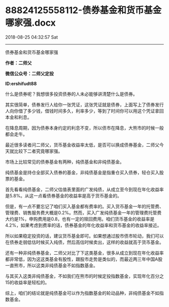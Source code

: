 # 88824125558112-债券基金和货币基金哪家强.docx

2018-08-25 04:32:57 Sat

----

债券基金和货币基金哪家强

__作者：二师父__

__微信公众号：二师父定投__

__ID:ershifudt88__

什么是债券呢？我想很多投资债券的人未必能够讲清楚什么是债券。

其实很简单，债券发行人给你一张凭证，这张凭证就是债券，上面写上了债券发行人向你借了多少钱，借钱时间多久，利率多少，等到了时间你可以用这个凭证拿回本金和利息。

在降息周期，因为债券本身约定的利息不变，所以债市在降息，大熊市的时候一般都会走牛。

最近很多读者问二师父，货币基金收益率太低，是否可以换成债券基金，二师父今天就比较下二者究竟哪家强。

市场上比较常见的债券基金有两种，纯债基金和非纯债基金。

纯债基金是持仓全部买入债券的基金，非纯债基金是指重仓买入债券，轻仓买入股票的基金。

首先看看纯债基金，二师父估值表里面的广发纯债，从成立至今到现在年化收益率是5\.8%。从这一点看债券基金的收益率是高于货币基金的。

但是，有一点不要忘记了咱们买入基金都有费率的。买入货币基金一年的托管费、管理费、销售服务费大概是0\.2%。然而，买入广发纯债基金一年的管理费托管费大约是1%，申购费用是0\.8，也有一定的赎回费用。咱们货币基金的收益率是4\.2%，如果考虑到费率的话，债券基金的年化收益率和货币基金的收益率接近。

所以如果稳定投资的话，建议货币基金即可。如果想通过股市债市轮动，我们可以在债券走弱低估时候买入纯债，然后高估时候卖出，这样的收益就高于货币基金。

还有一种非纯债券基金，二师父对比了下这类基金，很多从成立到现在年化收益率都非常低，因为这这类基金有股性，跟股市走势是类似的，而最近两三年中国A股一直熊市，所以这类非纯债基金不如指数基金。

与其买入这类非纯债基金，不如我们在熊市的时候定投指数基金，实现年化百分之15的收益率是轻松的。

综上，咱们的结论就是纯债基金可以作为指数基金的轮动品种，非纯债基金不如指数基金。

